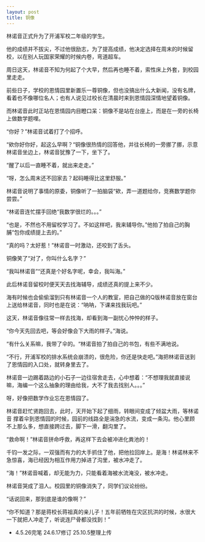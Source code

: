 ```yaml
---
layout: post
title: 铜像
---
```


林诺音正式升为了开浦军校二年级的学生。

他的成绩并不拔尖，不过他很励志，为了提高成绩，他决定选择在周末的时候留校，以在别人玩国家荣耀的时候内卷，弯道超车。

周日这天，林诺音不知为何起了个大早，然后再也睡不着，索性床上外套，到校园里走走。

前些日子，学校的恩情园里新置乐一尊铜像，但也没搞出什么大新闻，没有名牌，看着也不像哪位名人；也有人说见过校长在清晨时来到恩情园深情地望着铜像。

而林诺音此时正站在恩情园内目瞪口呆：铜像不是站在台座上，而是在一旁的长椅上做数学题哩。

“你好？”林诺音试着打了个招呼。

“欸你好你好，起这么早啊？“铜像很热情的回答他，并往长椅的一旁挪了挪，示意林诺音坐边上，林诺音犹豫了一下，坐下了。

“醒了以后一直睡不着，就出来走走。”

“呀，怎么周末还不回家去？起码睡得比这里舒服。”

林诺音说明了事情的原委，铜像听了一拍脑袋“欸，弄一道题给你，竞赛数学题你尝尝。”

“林诺音连忙摆手回绝“我数学很烂的。。。”

“也是，不然也不用留校学习了。不如这样吧，我来辅导你。”他拍了拍自己的胸脯“包你成绩提上去的。”

“真的吗？太好惹！”林诺音一时激动，还咬到了舌头。

铜像笑了“对了，你叫什么名字？”

“我叫林诺音”“还真是个好名字呢，幸会，我叫海。”

此后林诺音留校时便天天去找海辅导，成绩还真的提上来不少。

海有时候也会偷偷溜到只有林诺音一个人的教室，把自己做的Q版林诺音放在窗台上送给林诺音，同时也是在说：“呐呐，下课来找我玩吧。”

这天，林诺音像往常一样去找海，却看到海一副忧心忡忡的样子。

“你今天先回去吧，等会好像会下大雨的样子。”海说。

“有什么关系嘛，我带了伞的。“林诺音拍了拍自己的书包，有些不满地说。

“不行，开浦军校的排水系统会崩溃的，很危险，你还是快走吧。”海把林诺音送到了恩情园的入口处，就转身里去了。

林诺音一边踢着路边的小石子一边往宿舍走去，心中想着：“不想理我就直接说嘛，海编一个这么抽象的理由给我，大不了我去找别人。。。”

呀，好像把数学作业忘在恩情园了。

林诺音赶忙贤跑回去，此时，天开始下起了细雨，转眼间变成了倾盆大雨，等林诺音 撑着伞到恩情园的时候，园前的线路全是湍急的水流，变成一条沟。他心里顾不上那么多，想直接跨过去，脚下一滑，翻沟里了。

“救命啊！”林诺音拼命呼救，再这样下去会被冲进化粪池的！

千钧一发之际，一双强而有力的大手抓住了他，把他拉回岸上。是海！林诺林来不急惊喜，海已经因为相互作用力掉进了沟里，被水冲走了。

“海！”林诺音喊着，却无能为力，只能看着海被水流淹没，被水冲走。

林诺音哭成了泪人。校园里的铜像消失了，同学们议论纷纷。

“话说回来，那到底是谁的像啊？”

“你不知道？那是蒋校长蒋祖真的亲儿子！五年前牺牲在灾区抗洪的时候，水很大一下就把人冲走了，听说连尸骨都没找到！”

+ 4.5.26完笔 24.6.17修订 25.10.5整理上传
